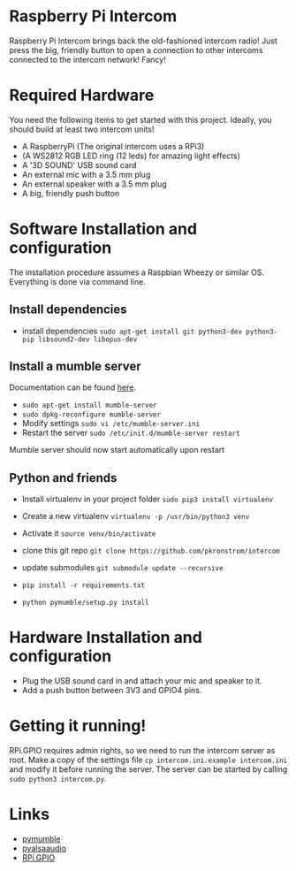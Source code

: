 # Raspberry Pi Intercom

Raspberry Pi Intercom brings back the old-fashioned intercom radio!
Just press the big, friendly button to open a connection to other intercoms
connected to the intercom network! Fancy!

# Required Hardware

You need the following items to get started with this project.
Ideally, you should build at least two intercom units!

- A RaspberryPi (The original intercom uses a RPi3)
- (A WS2812 RGB LED ring (12 leds) for amazing light effects)
- A '3D SOUND' USB sound card
- An external mic with a 3.5 mm plug
- An external speaker with a 3.5 mm plug
- A big, friendly push button

# Software Installation and configuration
The installation procedure assumes a Raspbian Wheezy or similar OS.
Everything is done via command line.

## Install dependencies
- install dependencies `sudo apt-get install git python3-dev python3-pip libsound2-dev libopus-dev`

## Install a mumble server

Documentation can be found [here](https://pimylifeup.com/raspberry-pi-mumble-server/).

- `sudo apt-get install mumble-server`
- `sudo dpkg-reconfigure mumble-server`
- Modify settings `sudo vi /etc/mumble-server.ini`
- Restart the server `sudo /etc/init.d/mumble-server restart`

Mumble server should now start automatically upon restart

## Python and friends

- Install virtualenv in your project folder `sudo pip3 install virtualenv`
- Create a new virtualenv `virtualenv -p /usr/bin/python3 venv`
- Activate it `source venv/bin/activate`

- clone this git repo `git clone https://github.com/pkronstrom/intercom`
- update submodules `git submodule update --recursive`
- `pip install -r requirements.txt`
- `python pymumble/setup.py install`

# Hardware Installation and configuration
- Plug the USB sound card in and attach your mic and speaker to it.
- Add a push button between 3V3 and GPIO4 pins.

# Getting it running!
RPi.GPIO requires admin rights, so we need to run the intercom server as root.
Make a copy of the settings file `cp intercom.ini.example intercom.ini` and modify it before running the server.
The server can be started by calling `sudo python3 intercom.py`.

# Links
- [pymumble](https://github.com/azlux/pymumble)
- [pyalsaaudio](http://larsimmisch.github.io/pyalsaaudio)
- [RPi.GPIO](https://pypi.python.org/pypi/RPi.GPIO)
